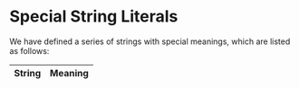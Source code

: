 # Special String Literals

We have defined a series of strings with special meanings, which are listed as follows:

| String | Meaning |
| :----- | :------ |
